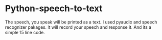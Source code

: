 # Python-speech-to-text
The speech, you speak will be printed as a text.
I used pyaudio and speech recognizer pakages.
It will record your speech and response it.
And its a simple 15 line code.
